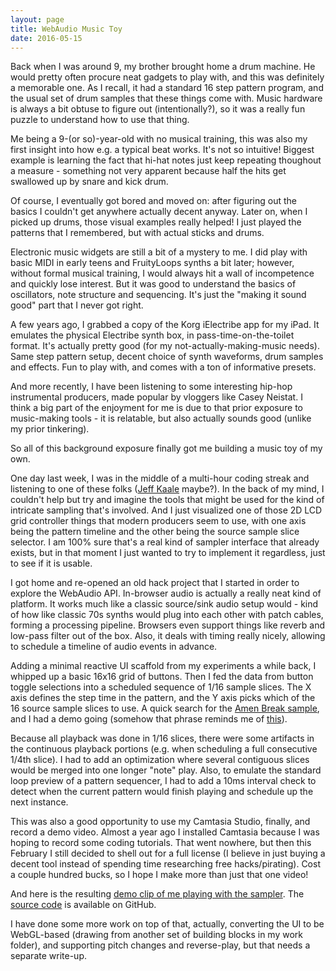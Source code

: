 ```yaml
---
layout: page
title: WebAudio Music Toy
date: 2016-05-15
---
```


Back when I was around 9, my brother brought home a drum machine. He would pretty often procure neat gadgets to play with, and this was definitely a memorable one. As I recall, it had a standard 16 step pattern program, and the usual set of drum samples that these things come with. Music hardware is always a bit obtuse to figure out (intentionally?), so it was a really fun puzzle to understand how to use that thing.

Me being a 9-(or so)-year-old with no musical training, this was also my first insight into how e.g. a typical beat works. It's not so intuitive! Biggest example is learning the fact that hi-hat notes just keep repeating thoughout a measure - something not very apparent because half the hits get swallowed up by snare and kick drum.

Of course, I eventually got bored and moved on: after figuring out the basics I couldn't get anywhere actually decent anyway. Later on, when I picked up drums, those visual examples really helped! I just played the patterns that I remembered, but with actual sticks and drums.

Electronic music widgets are still a bit of a mystery to me. I did play with basic MIDI in early teens and FruityLoops synths a bit later; however, without formal musical training, I would always hit a wall of incompetence and quickly lose interest. But it was good to understand the basics of oscillators, note structure and sequencing. It's just the "making it sound good" part that I never got right.

A few years ago, I grabbed a copy of the Korg iElectribe app for my iPad. It emulates the physical Electribe synth box, in pass-time-on-the-toilet format. It's actually pretty good (for my not-actually-making-music needs). Same step pattern setup, decent choice of synth waveforms, drum samples and effects. Fun to play with, and comes with a ton of informative presets.

And more recently, I have been listening to some interesting hip-hop instrumental producers, made popular by vloggers like Casey Neistat. I think a big part of the enjoyment for me is due to that prior exposure to music-making tools - it is relatable, but also actually sounds good (unlike my prior tinkering).

So all of this background exposure finally got me building a music toy of my own.

One day last week, I was in the middle of a multi-hour coding streak and listening to one of these folks ([Jeff Kaale](https://soundcloud.com/jeff-kaale) maybe?). In the back of my mind, I couldn't help but try and imagine the tools that might be used for the kind of intricate sampling that's involved. And I just visualized one of those 2D LCD grid controller things that modern producers seem to use, with one axis being the pattern timeline and the other being the source sample slice selector. I am 100% sure that's a real kind of sampler interface that already exists, but in that moment I just wanted to try to implement it regardless, just to see if it is usable.

I got home and re-opened an old hack project that I started in order to explore the WebAudio API. In-browser audio is actually a really neat kind of platform. It works much like a classic source/sink audio setup would - kind of how like classic 70s synths would plug into each other with patch cables, forming a processing pipeline. Browsers even support things like reverb and low-pass filter out of the box. Also, it deals with timing really nicely, allowing to schedule a timeline of audio events in advance.

Adding a minimal reactive UI scaffold from my experiments a while back, I whipped up a basic 16x16 grid of buttons. Then I fed the data from button toggle selections into a scheduled sequence of 1/16 sample slices. The X axis defines the step time in the pattern, and the Y axis picks which of the 16 source sample slices to use. A quick search for the [Amen Break sample](http://www.economist.com/blogs/prospero/2011/12/amen-break), and I had a demo going (somehow that phrase reminds me of [this](https://www.youtube.com/watch?v=Sr2PlqXw03Y)).

Because all playback was done in 1/16 slices, there were some artifacts in the continuous playback portions (e.g. when scheduling a full consecutive 1/4th slice). I had to add an optimization where several contiguous slices would be merged into one longer "note" play. Also, to emulate the standard loop preview of a pattern sequencer, I had to add a 10ms interval check to detect when the current pattern would finish playing and schedule up the next instance.

This was also a good opportunity to use my Camtasia Studio, finally, and record a demo video. Almost a year ago I installed Camtasia because I was hoping to record some coding tutorials. That went nowhere, but then this February I still decided to shell out for a full license (I believe in just buying a decent tool instead of spending time researching free hacks/pirating). Cost a couple hundred bucks, so I hope I make more than just that one video!

And here is the resulting [demo clip of me playing with the sampler](https://www.youtube.com/watch?v=uZM0nfuLfxM). The [source code](https://github.com/unframework/eltrn) is available on GitHub.

I have done some more work on top of that, actually, converting the UI to be WebGL-based (drawing from another set of building blocks in my work folder), and supporting pitch changes and reverse-play, but that needs a separate write-up.
